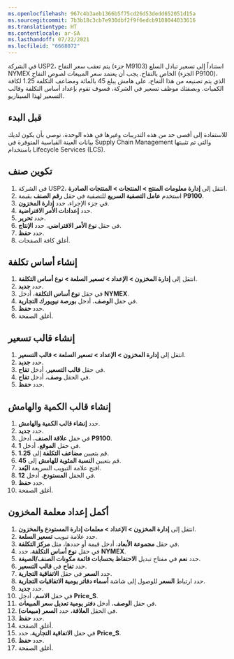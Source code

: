 ```yaml
---
ms.openlocfilehash: 967c4b3aeb1366b5f75cd26d53dedd652051d15a
ms.sourcegitcommit: 7b3b18c3cb7e930dbf2f9f6edcb9108044033616
ms.translationtype: HT
ms.contentlocale: ar-SA
ms.lasthandoff: 07/22/2021
ms.locfileid: "6668072"
---
```


في الشركة USP2، يتم تعقب سعر التفاح (جزء M9103) استناداً إلى تسعير تبادل السلع NYMEX الخاص بالتفاح. يجب أن يعتمد سعر المبيعات لصوص التفاح (الجزء P9100)، الذي يتم تصنيعه من هذا التفاح، على هامش يبلغ 45 بالمائة ومضاعف التكلفة 1.25 لكافة الكميات.
وبصفتك موظف تسعير في الشركة، فسوف تقوم بإعداد أساس التكلفة وقالب التسعير لهذا السيناريو.

## <a name="before-you-begin"></a>قبل البدء
للاستفادة إلى أقصى حد من هذه التدريبات وغيرها في هذه الوحدة، نوصي بأن يكون لديك بيانات العينة القياسية المتوفرة في Supply Chain Management والتي تم تثبيتها باستخدام Lifecycle Services‎‏ (LCS)‏‏‏‎.

## <a name="configure-an-item"></a>تكوين صنف
1.    في الشركة USP2، انتقل إلى **إدارة معلومات المنتج > المنتجات > المنتجات الصادرة**.
2.    استخدم **عامل التصفية السريع** للتصفية في حقل **رقم الصنف** بقيمة **P9100**.
3.    في جزء الإجراء، حدد **إدارة المخزون**.
4.    حدد **إعدادات الأمر الافتراضية**.
5.    حدد **تحرير**.
6.    في حقل **نوع الأمر الافتراضي**، حدد **الإنتاج**.
7.    حدد **حفظ**.
8.    أغلق كافة الصفحات.


## <a name="create-a-cost-basis"></a>إنشاء أساس تكلفة

1.  انتقل إلى **إدارة المخزون > الإعداد > تسعير السلعة > نوع أساس التكلفة**.
2.  حدد **جديد‎**.
3.  في حقل **نوع أساس التكلفة**، أدخل **NYMEX**.
4.  في حقل **الوصف**، أدخل **بورصة نيويورك التجارية**.
5.  حدد **حفظ**.
6.  أغلق الصفحة.

## <a name="create-a-pricing-template"></a>إنشاء قالب تسعير

1.  انتقل إلى **إدارة المخزون > الإعداد > تسعير السلعة > قالب التسعير**.
2.  حدد **جديد‎**.
3.  في حقل **قالب التسعير**، أدخل **تفاح**.
4.  في الحقل **وصف**، أدخل **تفاح**.
5.  حدد **حفظ**.

## <a name="create-a-quantity-and-margin-template"></a>إنشاء قالب الكمية والهامش

1.  حدد **إنشاء قالب الكمية والهامش**.
2.  حدد **جديد‎**.
3.  في حقل **علاقة الصنف**، أدخل **P9100**.
4.  في حقل **الموقع**، أدخل **1**.
5. قم بتعيين **مضاعف التكلفة** إلى **1.25**.
6. قم بتعيين **النسبة المئوية للهامش** إلى **45**.
7. افتح علامة التبويب السريعة **البُعد**.
8. في الحقل **المستودع**، أدخل **12**.
9. حدد **حفظ**.
10. أغلق الصفحة.

## <a name="complete-the-inventory-parameter-setup"></a>أكمل إعداد معلمة المخزون

1.  انتقل إلى **إدارة المخزون > الإعداد > معلمات إدارة المستودع والمخزون**.
2.  حدد علامة تبويب **تسعير السلعة**.
3.  في حقل **مجموعة الأبعاد**، أدخل قيمة أو حددها، مثل **مركز التكلفة**.
4.  في حقل **نوع أساس التكلفة**، حدد **NYMEX**.
5.  حدد **نعم** في مفتاح تبديل **الاحتفاظ بحسابات قائمة مكونات الصنف/الصيغة**.
6.  حدد **تفاح** في **قالب التسعير**.
7.  حدد **السعر** في حقل **الاتفاقية التجارية**.
6.  حدد ارتباط **السعر** للوصول إلى شاشة **أسماء دفاتر يومية الاتفاقيات التجارية**.
7.  حدد **جديد‎**.
8.  في حقل **الاسم**، أدخِل **Price_S**.
9.  في حقل **الوصف**، أدخل **دفتر يومية تعديل سعر المبيعات**.
10. في الحقل **العلاقة**، حدد **السعر (مبيعات)**.
11. حدد **حفظ**.
12. أغلق الصفحة.
13. في حقل **الاتفاقية التجارية**، حدد **Price_S**.
14. حدد **حفظ**.
15. أغلق الصفحة. 
